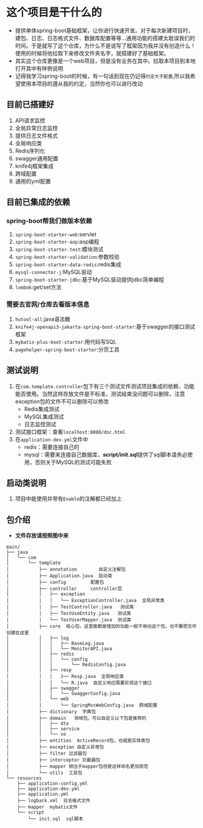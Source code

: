 #  这个项目是干什么的
- 提供单体spring-boot基础框架，让你进行快速开发。对于每次新建项目时，建包、日志、日志格式文件、数据库配置等等...通用功能的搭建太耽误我们的时间。于是就写了这个仓库，为什么不是说写了框架因为我并没有创造什么！使用的时候将他拉取下来修改文件夹名字，就搭建好了基础框架。
- 其实这个仓库更像是一个web项目，但是没有业务在其中。拉取本项目到本地打开其中有样例说明
- 记得我学习spring-boot的时候，有一句话到现在仍记得`约定大于配置`,所以我希望使用本项目的遵从我的约定，当然你也可以进行改动
## 目前已搭建好

1. API请求监控
2. 全局异常日志监控
3. 提供日志文件格式
4. 全局响应类
5. Redis序列化
6. swagger通用配置
7. knife4j框架集成
8. 跨域配置
9. 通用的yml配置

## 目前已集成的依赖

### spring-boot帮我们做版本依赖

1. `spring-boot-starter-web`:servlet 
2. `spring-boot-starter-aop`:aop编程
3. `spring-boot-starter-test`:模块测试
4. `spring-boot-starter-validation`:参数校验
5. `spring-boot-starter-data-redis`:redis集成
6. `mysql-connector-j`:MySQL驱动
7. `spring-boot-starter-jdbc`:基于MySQL驱动提供jdbc简单编程
8. `lombok`:get/set方法

### 需要去官网/仓库去看版本信息

1. `hutool-all`:java语法糖
2. `knife4j-openapi3-jakarta-spring-boot-starter`:基于swagger的接口测试框架
3. `mybatis-plus-boot-starter`:用代码写SQL
4. `pagehelper-spring-boot-starter`:分页工具

## 测试说明

1. 在`com.template.controller`包下有三个测试文件测试项目集成的依赖、功能能否使用。当然这样存放文件是不标准，测试结束没问题可以删除，注意exception包的文件不可以删除可以修改
   - Redis集成测试
   - MySQL集成测试
   - 日志监控测试
2. 测试接口框架：查看`localhost:8080/doc.html`
3. 在`application-dev.yml`文件中
   - redis：需要连接自己的
   - mysql：需要来连接自己数据库，**script/init.sql**提供了sql脚本请务必使用，否则关于MySQL的测试可能失败

## 启动类说明

1. 项目中能使用并带有`Enable`的注解都已经加上




## 包介绍
- **文件存放请按照图中来**
```text
main/
├── java
│   └── com
│       └── template
│           ├── annotation        自定义注解包
│           ├── Application.java  启动类
│           ├── config         配置包
│           ├── controller     controller层
│           │   ├── exception
│           │   │   └── ExceptionController.java  全局异常类
│           │   ├── TestController.java   测试类
│           │   ├── TestUseEntity.java   测试类
│           │   └── TestUserMapper.java  测试类
│           ├── core  核心包，这里面都是增加的功能一般不用动这个包，也不要把文件创建在这里
│           │   ├── log   
│           │   │   ├── BaseLog.java
│           │   │   └── MonitorAPI.java 
│           │   ├── redis
│           │   │   └── config  
│           │   │       └── RedisConfig.java
│           │   ├── resp
│           │   │   ├── Resp.java  全局响应类
│           │   │   └── R.java  自定义响应需要实现这个接口
│           │   ├── swagger
│           │   │   └── SwaggerConfig.java
│           │   └── web
│           │       └── SpringMvcWebConfig.java  跨域配置
│           ├── dictionary  字典包
│           ├── domain   领域包，可以自定义以下包是推荐的
│           │   ├── dto  
│           │   ├── service
│           │   └── vo
│           ├── entities  ActiveRecord包，也就是实体类包
│           ├── exception 自定义异常包
│           ├── filter 过滤器包
│           ├── interceptor 拦截器包
│           ├── mapper 相当于mapper包但是这样命名更加规范
│           └── utils  工具包
└── resources
    ├── application-config.yml
    ├── application-dev.yml
    ├── application.yml    
    ├── logback.xml  日志格式文件
    ├── mapper  mybatis文件
    └── script
        └── init.sql  sql脚本
```